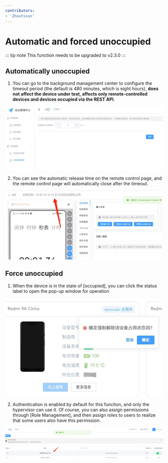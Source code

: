 ```yaml
---
contributors:
- 'ZhouYixun'
---
```


# Automatic and forced unoccupied

::: tip note
This function needs to be upgraded to v2.3.0
:::

## Automatically unoccupied

1. You can go to the background management center to configure the timeout period (the default is 480 minutes, which is eight hours), **does not affect the device under test, affects only remote-controlled devices and devices occupied via the REST API**.

![tem](./images/debug-1.png)

2. You can see the automatic release time on the remote control page, and the remote control page will automatically close after the timeout.

![tem](./images/debug-2.png)

## Force unoccupied

1. When the device is in the state of [occupied], you can click the status label to open the pop-up window for operation

![tem](./images/debug-3.png)

2. Authentication is enabled by default for this function, and only the hypervisor can use it. Of course, you can also assign permissions through [Role Management], and then assign roles to users to realize that some users also have this permission.

![tem](./images/debug-4.png)
